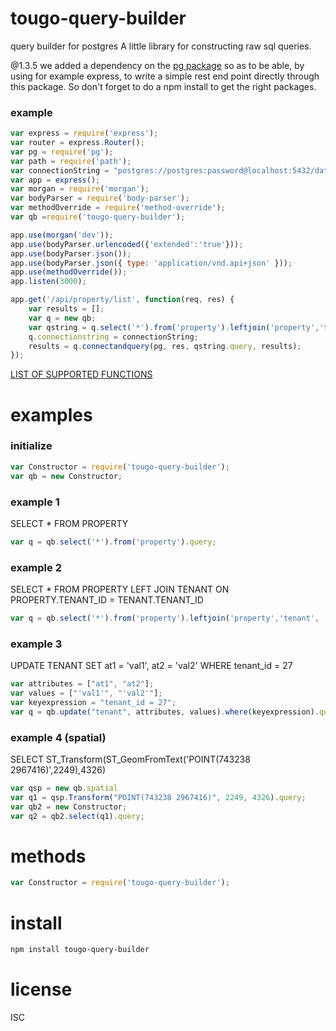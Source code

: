 # tougo-query-builder
query builder for postgres
A little library for constructing raw sql queries.

@1.3.5 we added a dependency on the [pg package](https://www.npmjs.com/package/pg)
so as to be able, by using for example express, to write a simple rest end point directly
 through this package. So don't forget to do a npm install to get the right packages.

 ### example
 ```javascript
 var express = require('express');
 var router = express.Router();
 var pg = require('pg');
 var path = require('path');
 var connectionString = "postgres://postgres:password@localhost:5432/database";
 var app = express();
 var morgan = require('morgan');
 var bodyParser = require('body-parser');
 var methodOverride = require('method-override');
 var qb =require('tougo-query-builder');

 app.use(morgan('dev'));
 app.use(bodyParser.urlencoded({'extended':'true'}));
 app.use(bodyParser.json());
 app.use(bodyParser.json({ type: 'application/vnd.api+json' }));
 app.use(methodOverride());
 app.listen(3000);

 app.get('/api/property/list', function(req, res) {
     var results = [];
     var q = new qb;
     var qstring = q.select('*').from('property').leftjoin('property','tenant', 'tenant_id');
     q.connectionstring = connectionString;
     results = q.connectandquery(pg, res, qstring.query, results);
 });
  ```

[LIST OF SUPPORTED FUNCTIONS](https://github.com/elasticrash/tougo-query-builder/wiki/Function-List)

# examples
### initialize
```javascript
var Constructor = require('tougo-query-builder');
var qb = new Constructor;
```
### example 1
SELECT * FROM PROPERTY
```javascript
var q = qb.select('*').from('property').query;
```
### example 2
SELECT * FROM PROPERTY LEFT JOIN TENANT ON PROPERTY.TENANT_ID = TENANT.TENANT_ID
```javascript
var q = qb.select('*').from('property').leftjoin('property','tenant', 'tenant_id').query;
```
### example 3
UPDATE TENANT SET at1 = 'val1', at2 = 'val2' WHERE tenant_id = 27
```javascript
var attributes = ["at1", "at2"];
var values = ["'val1'", "'val2'"];
var keyexpression = "tenant_id = 27";
var q = qb.update("tenant", attributes, values).where(keyexpression).query;
```
### example 4 (spatial)
SELECT  ST_Transform(ST_GeomFromText('POINT(743238 2967416)',2249),4326)
```javascript
var qsp = new qb.spatial
var q1 = qsp.Transform("POINT(743238 2967416)", 2249, 4326).query;
var qb2 = new Constructor;
var q2 = qb2.select(q1).query;
```

# methods
```javascript
var Constructor = require('tougo-query-builder');
```

# install
```bash
npm install tougo-query-builder
```

# license
ISC
